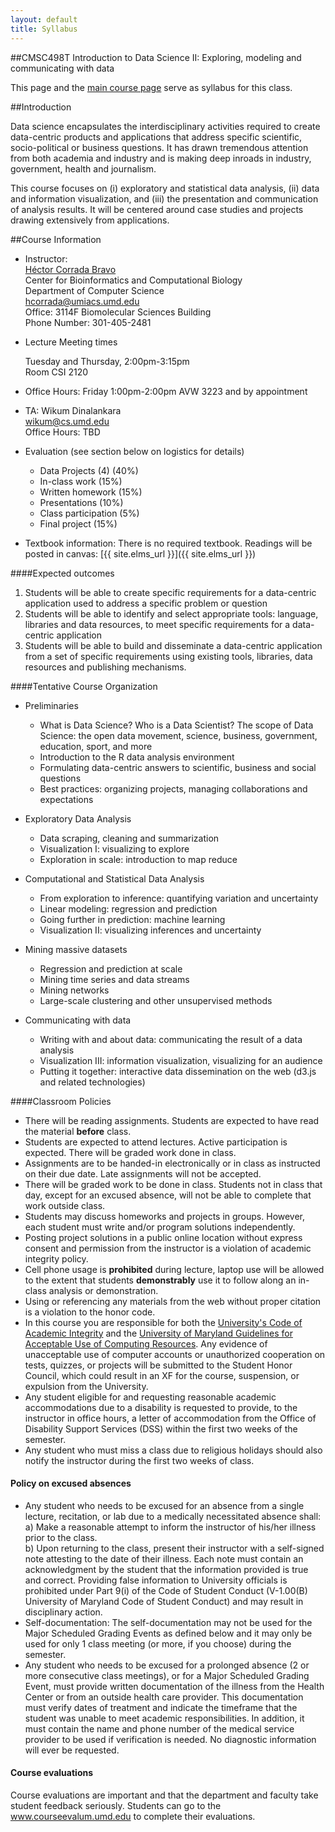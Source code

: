 ```yaml
---
layout: default
title: Syllabus
---
```


##CMSC498T Introduction to Data Science II: Exploring, modeling and communicating with data

This page and the [main course page](index.html) serve as syllabus for this class.

##Introduction

Data science encapsulates the interdisciplinary activities required to
 create data-centric products and applications that address specific
 scientific, socio-political or business questions.
 It has drawn tremendous attention from both academia and industry and
 is making deep inroads in industry, government, health and journalism.

This course focuses on (i) exploratory and statistical data analysis,
(ii) data and information visualization, and (iii) the presentation
and communication of analysis results.
It will be centered around case studies and projects drawing extensively from applications.

##Course Information


*	Instructor:  
	[H&eacute;ctor Corrada Bravo](http://www.cbcb.umd.edu/~hcorrada)  
	Center for Bioinformatics and Computational Biology  
	Department of Computer Science  
	<hcorrada@umiacs.umd.edu>  
	Office: 3114F Biomolecular Sciences Building  
	Phone Number: 301-405-2481 

*	Lecture Meeting times  

	Tuesday and Thursday, 2:00pm-3:15pm  
	Room CSI 2120  

*	Office Hours: Friday 1:00pm-2:00pm AVW 3223 and by appointment

*	TA: Wikum Dinalankara  
	<wikum@cs.umd.edu>  
	Office Hours: TBD  

*	Evaluation (see section below on logistics for details)

	*    Data Projects (4) (40%)  
	*    In-class work (15%)  
	*    Written homework (15%)  
	*    Presentations (10%)  
	*    Class participation (5%)
	*    Final project (15%)
	
*   Textbook information:
	There is no required textbook. Readings will be posted in canvas:
	[{{ site.elms_url }}]({{ site.elms_url }})

####Expected outcomes 

1) Students will be able to create specific requirements for a
data-centric application used to address a specific problem or
question  
2) Students will be able to identify and select appropriate tools:
language, libraries and data resources, to meet specific requirements
for a data-centric application  
3) Students will be able to build and disseminate a data-centric
application from a set of specific requirements using existing tools,
libraries, data resources and publishing mechanisms.  

####Tentative Course Organization

- Preliminaries

	- What is Data Science? Who is a Data Scientist? The scope of Data
	  Science: the open data movement, science, business, government,
	  education, sport, and more
	- Introduction to the R data analysis environment
	- Formulating data-centric answers to scientific, business and
      social questions
	- Best practices: organizing projects, managing collaborations and
  expectations

- Exploratory Data Analysis

	- Data scraping, cleaning and summarization
	- Visualization I: visualizing to explore
	- Exploration in scale: introduction to map reduce

- Computational and Statistical Data Analysis

	- From exploration to inference: quantifying variation and
      uncertainty
	- Linear modeling: regression and prediction
	- Going further in prediction: machine learning
	- Visualization II: visualizing inferences and uncertainty

- Mining massive datasets

  - Regression and prediction at scale
  - Mining time series and data streams
  - Mining networks
  - Large-scale clustering and other unsupervised methods

- Communicating with data

  - Writing with and about data: communicating the result of a data
    analysis
  - Visualization III: information visualization, visualizing for an
    audience
  - Putting it together: interactive data dissemination on the web
    (d3.js and related technologies)
	

####Classroom Policies
* There will be reading assignments. Students are expected to have read the material **before** class. 
* Students are expected to attend lectures. Active participation is expected. There will be graded work done in class. 
* Assignments are to be handed-in electronically or in class as instructed on their due date. Late assignments will not be accepted.  
* There will be graded work to be done in class. Students not in class that day, except for an excused absence, will not be able to complete that work outside class.  
* Students may discuss homeworks and projects in groups. However, each
  student must write and/or program solutions independently.  
* Posting project solutions in a public online location without
  express consent and permission from the instructor is a violation of
  academic integrity policy.  
* Cell phone usage is **prohibited** during lecture, laptop use will be allowed to the extent that students **demonstrably** use it to follow along an in-class analysis or demonstration.  
* Using or referencing any materials from the web without proper citation is a violation to the honor code.   
* In this course you are responsible for both the [University's Code of Academic Integrity](http://www.jpo.umd.edu/) and the [University of Maryland Guidelines for Acceptable Use of Computing Resources](http://www.nethics.umd.edu/aup/). Any evidence of unacceptable use of computer accounts or unauthorized cooperation on tests, quizzes, or projects will be submitted to the Student Honor Council, which could result in an XF for the course, suspension, or expulsion from the University. 
* Any student eligible for and requesting reasonable academic accommodations due to a disability is requested to provide, to the instructor in office hours, a letter of accommodation from the Office of Disability Support Services (DSS) within the first two weeks of the semester. 
* Any student who must miss a class due to religious holidays should also notify the instructor during the first two weeks of class.  

#### Policy on excused absences ####

* Any student who needs to be excused for an absence from a single 
lecture, recitation, or lab due to a medically necessitated absence shall:
   a) Make a reasonable attempt to inform the instructor of his/her 
illness prior to the class.  
   b) Upon returning to the class, present their instructor with a 
self-signed note attesting to the date of their illness.  Each note must 
contain an acknowledgment by the student that the information provided 
is true and correct.  Providing false information to University 
officials is prohibited under Part 9(i) of the Code of Student Conduct 
(V-1.00(B) University of Maryland Code of Student Conduct) and may 
result in disciplinary action.  
* Self-documentation: The self-documentation may not be used for the
Major Scheduled Grading Events as defined below and it may only be
used for only 1 class meeting (or more, if you choose) during the
semester.  
* Any student who needs to be excused for a prolonged absence (2 or more consecutive class meetings), or for a Major Scheduled Grading Event, must provide written documentation of the illness from the Health Center or from an outside health care provider. This documentation must verify dates of treatment 
and indicate the timeframe that the student was unable to meet academic 
responsibilities. In addition, it must contain the name and phone number 
of the medical service provider to be used if verification is needed. No 
diagnostic information will ever be requested.

#### Course evaluations ####

Course evaluations are important and that the department and faculty
take student feedback seriously.  Students can go to the www.courseevalum.umd.edu to complete their evaluations.
